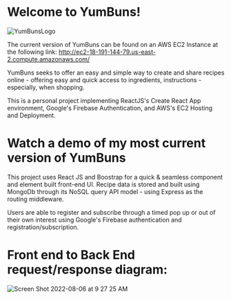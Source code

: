 # Welcome to YumBuns!
![YumBunsLogo](https://user-images.githubusercontent.com/93226206/178125259-50c4b7b4-53eb-469b-8426-cc9f1dc0409a.png)

The current version of YumBuns can be found on an AWS EC2 Instance at the following link: http://ec2-18-191-144-79.us-east-2.compute.amazonaws.com/ 

YumBuns seeks to offer an easy and simple way to create and share recipes online - offering easy and quick access to ingredients, instructions - especially, when shopping. 

This is a personal project implementing ReactJS's Create React App environment, Google's Firebase Authentication, and AWS's EC2 Hosting and Deployment.


# Watch a demo of my most current version of YumBuns

This project uses React JS and Boostrap for a quick & seamless component and element built front-end UI. 
Recipe data is stored and built using MongoDb through its NoSQL query API model - using Express as the routing middleware. 

Users are able to register and subscribe through a timed pop up or out of their own interest using Google's Firebase authentication and registration/subscription.

# Front end to Back End request/response diagram:
![Screen Shot 2022-08-06 at 9 27 25 AM](https://user-images.githubusercontent.com/93226206/183253115-e9787e9f-2052-4bdb-93c5-559fcd618cde.png)
